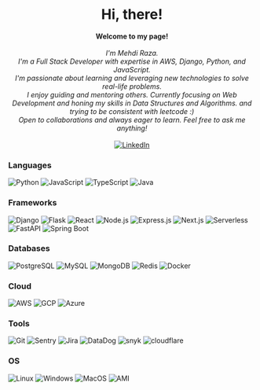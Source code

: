 <h1 align="center">Hi, there!</h1>

<p align="center">
    <b>Welcome to my page!</b><br><br>
    <i>
        I'm Mehdi Raza.<br>
        I'm a Full Stack Developer with expertise in AWS, Django, Python, and JavaScript.<br>
        I'm passionate about learning and leveraging new technologies to solve real-life problems.<br>
        I enjoy guiding and mentoring others. Currently focusing on Web Development and honing my skills in Data Structures and Algorithms. and trying to be consistent with leetcode :)<br>
        Open to collaborations and always eager to learn. Feel free to ask me anything!<br>
    </i><br>
    <a href="https://www.linkedin.com/in/mehdi-raza-jaffri/">
        <img src="https://img.shields.io/badge/LinkedIn-blue?style=flat-square&logo=linkedin" alt="LinkedIn">
    </a>
</p>

### Languages
![Python](https://img.shields.io/badge/python-black?style=for-the-badge&logo=python)
![JavaScript](https://img.shields.io/badge/javascript-black?style=for-the-badge&logo=javascript)
![TypeScript](https://img.shields.io/badge/typescript-black?style=for-the-badge&logo=typescript)
![Java](https://img.shields.io/badge/java-black?style=for-the-badge&logo=java)

### Frameworks
![Django](https://img.shields.io/badge/django-black?style=for-the-badge&logo=django)
![Flask](https://img.shields.io/badge/flask-black?style=for-the-badge&logo=flask)
![React](https://img.shields.io/badge/react-black?style=for-the-badge&logo=react)
![Node.js](https://img.shields.io/badge/node.js-black?style=for-the-badge&logo=node.js)
![Express.js](https://img.shields.io/badge/express.js-black?style=for-the-badge&logo=express)
![Next.js](https://img.shields.io/badge/next.js-black?style=for-the-badge&logo=next.js)
![Serverless](https://img.shields.io/badge/serverless-black?style=for-the-badge&logo=serverless)
![FastAPI](https://img.shields.io/badge/fastapi-black?style=for-the-badge&logo=fastapi)
![Spring Boot](https://img.shields.io/badge/springboot-black?style=for-the-badge&logo=springboot)


### Databases
![PostgreSQL](https://img.shields.io/badge/postgresql-black?style=for-the-badge&logo=postgresql)
![MySQL](https://img.shields.io/badge/mysql-black?style=for-the-badge&logo=mysql)
![MongoDB](https://img.shields.io/badge/mongodb-black?style=for-the-badge&logo=mongodb)
![Redis](https://img.shields.io/badge/redis-black?style=for-the-badge&logo=redis)
![Docker](https://img.shields.io/badge/docker-black?style=for-the-badge&logo=docker)

### Cloud
![AWS](https://img.shields.io/badge/aws-black?style=for-the-badge&logo=amazon-aws)
![GCP](https://img.shields.io/badge/gcp-black?style=for-the-badge&logo=google-cloud)
![Azure](https://img.shields.io/badge/azure-black?style=for-the-badge&logo=microsoft-azure)


### Tools
![Git](https://img.shields.io/badge/git-black?style=for-the-badge&logo=git)
![Sentry](https://img.shields.io/badge/sentry-black?style=for-the-badge&logo=sentry)
![Jira](https://img.shields.io/badge/jira-black?style=for-the-badge&logo=jira)
![DataDog](https://img.shields.io/badge/datadog-black?style=for-the-badge&logo=datadog)
![snyk](https://img.shields.io/badge/snyk-black?style=for-the-badge&logo=snyk)
![cloudflare](https://img.shields.io/badge/cloudflare-black?style=for-the-badge&logo=cloudflare)

### OS
![Linux](https://img.shields.io/badge/linux-black?style=for-the-badge&logo=Linux)
![Windows](https://img.shields.io/badge/Windows-black?style=for-the-badge&logo=Windows)
![MacOS](https://img.shields.io/badge/MacOS-black?style=for-the-badge&logo=Apple)
![AMI](https://img.shields.io/badge/AMI-black?style=for-the-badge&logo=Amazon)
